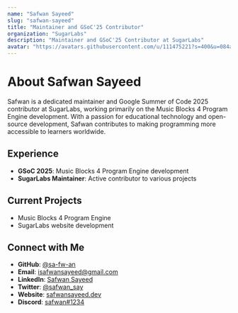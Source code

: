 ```yaml
---
name: "Safwan Sayeed"
slug: "safwan-sayeed"
title: "Maintainer and GSoC'25 Contributor"
organization: "SugarLabs"
description: "Maintainer and GSoC'25 Contributor at SugarLabs"
avatar: "https://avatars.githubusercontent.com/u/111475221?s=400&u=084aa7be2ae3aedd1cf38175557820a49b7efa93&v=4"
---
```


<!--markdownlint-disable-->

# About Safwan Sayeed

Safwan is a dedicated maintainer and Google Summer of Code 2025 contributor at SugarLabs, working primarily on the Music Blocks 4 Program Engine development. With a passion for educational technology and open-source development, Safwan contributes to making programming more accessible to learners worldwide.

## Experience

- **GSoC 2025**: Music Blocks 4 Program Engine development
- **SugarLabs Maintainer**: Active contributor to various projects

## Current Projects

- Music Blocks 4 Program Engine
- SugarLabs website development


## Connect with Me

- **GitHub**: [@sa-fw-an](https://github.com/sa-fw-an)
- **Email**: [isafwansayeed@gmail.com](mailto:isafwansayeed@gmail.com)
- **LinkedIn**: [Safwan Sayeed](https://linkedin.com/in/safwan-sayeed-6a3a482a9)
- **Twitter**: [@safwan_say](https://twitter.com/safwan_say)
- **Website**: [safwansayeed.dev](https://safwansayeed.dev)
- **Discord**: [safwan#1234](https://discord.com/users/safwan#1234)
